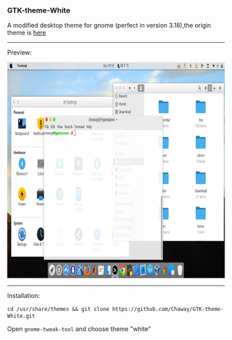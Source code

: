 ### GTK-theme-White
A modified desktop theme for gnome (perfect in version 3.18),the origin theme is [here](https://www.gnome-look.org/content/show.php/White?content=173840)

---
Preview:

<img src="https://github.com/Chaway/GTK-theme-White/blob/master/preview.png" width="960" height="500"/>

---
Installation:

```
cd /usr/share/themes && git clone https://github.com/Chaway/GTK-theme-White.git
```
Open `gnome-tweak-tool` and choose theme "white"  
